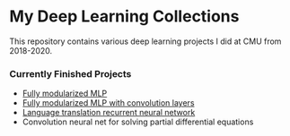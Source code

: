 # My Deep Learning Collections
This repository contains various deep learning projects I did at CMU from 2018-2020.

### Currently Finished Projects
* [Fully modularized MLP](modularized-MLP/)
* [Fully modularized MLP with convolution layers](modularized-MLP-CNN/)
* [Language translation recurrent neural network](language-translation-RNN/) 
* Convolution neural net for solving partial differential equations

